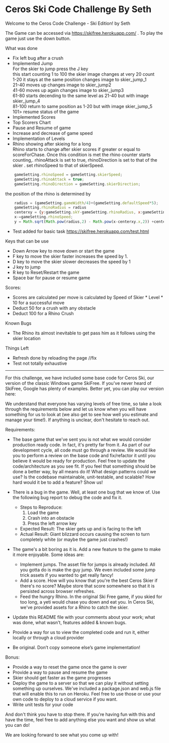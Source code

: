 # Ceros Ski Code Challenge  By Seth

Welcome to the Ceros Code Challenge - Ski Edition! by Seth


The Game can be accessed via https://skifree.herokuapp.com/ . To play the game just use the down button.

What was done
* Fix left bug after a crush
* Implemented Jump  
For the skier to jump press the J key  
this start counting 1 to 100 the skier image changes at very 20 count  
1-20 it stays at the same position changes image to skier_jump_1  
21-40 moves up changes image to skier_jump2  
41-60 moves up again changes image to skier_jump3  
61-80 starts decending to the same level as 21-40 but with image skier_jump_4  
81-100 return to same position as 1-20 but with image skier_jump_5  
101> resume status of the game  
* Implemented Scores
* Top Scorers Chart
* Pause and Resume of game
* Increase and decrease of game speed
* Implementation of Levels
* Rhino showing after skieing for a long  
Rhino starts to change after skier scores if greater or equal to scoreForChase.
Once this condition is met the rhino counter starts counting,. rhinoAttack is set to true, rhinoDirection is set to that of the skier . set rhinoSpeed to that of skierSpeed.

```javascript
    gameSetting.rhinoSpeed = gameSetting.skierSpeed;
    gameSetting.rhinoAttack = true;
    gameSetting.rhinoDirection = gameSetting.skierDirection;
```

the position of the rhino is determined by
```javascript
    radius = (gameSetting.gameWidth/4)+(gameSetting.defaultSpeed*5);
    gameSetting.rhinoRadius = radius
    centerxy = {y:gameSetting.skY-gameSetting.rhinoRadius, x:gameSetting.skX}
    x-=gameSetting.rhinoSpeed;
    y = Math.sqrt(Math.pow(radius,2) - Math.pow(x-centerxy.x,2)) +centerxy.y

 ```


* Test added for basic task https://skifree.herokuapp.com/test.html


Keys that can be use 
* Down Arrow key to move down or start the game
* F key to move the skier faster increases the speed by 1.
* D key to move the skier slower decreases the speed by 1
* J key to jump
* R key to Reset/Restart the game 
* Space bar for pause or resume game

Scores:
* Scores are calculated per move is calculated by Speed of Skier * Level * 10 for a successful move
* Deduct 50 for a crush with any obstacle
* Deduct 100 for a Rhino Crush

Known Bugs
* The Rhino its almost inevitable to get pass him as it follows using the skier location

Things Left
* Refresh done by reloading the page //fix
* Test not totally exhaustive

----------------
For this challenge, we have included some base code for Ceros Ski, our version of the classic Windows game SkiFree. If
you've never heard of SkiFree, Google has plenty of examples. Better yet, you can play our version here: 


We understand that everyone has varying levels of free time, so take a look through the requirements below and let us 
know when you will have something for us to look at (we also get to see how well you estimate and manage your time!). 
If anything is unclear, don't hesitate to reach out.

Requirements:
* The base game that we've sent you is not what we would consider production ready code. In fact, it's pretty far from
  it. As part of our development cycle, all code must go through a review. We would like you to perform a review
  on the base code and fix/refactor it until you believe it would be ready for production. Feel free to update the
  code/architecture as you see fit. If you feel that something should be done a better way, by all means do it! What 
  design patterns could we use? Is the codebase maintainable, unit-testable, and scalable? How hard would it be to add 
  a feature? Show us!
* There is a bug in the game. Well, at least one bug that we know of. Use the following bug report to debug the code
  and fix it.
  * Steps to Reproduce:
    1. Load the game
    1. Crash into an obstacle
    1. Press the left arrow key
  * Expected Result: The skier gets up and is facing to the left
  * Actual Result: Giant blizzard occurs causing the screen to turn completely white (or maybe the game just crashes!)

  
* The game's a bit boring as it is. Add a new feature to the game to make it more enjoyable. Some ideas are:
  * Implement jumps. The asset file for jumps is already included. All you gotta do is make the guy jump. We even included
      some jump trick assets if you wanted to get really fancy!
  * Add a score. How will you know that you're the best Ceros Skier if there's no score? Maybe store that score
      somewhere so that it is persisted across browser refreshes.
  * Feed the hungry Rhino. In the original Ski Free game, if you skied for too long, a yeti would chase you
      down and eat you.   In Ceros Ski, we've provided assets for a Rhino to catch the skier.
* Update this README file with your comments about your work; what was done, what wasn't, features added & known bugs.
* Provide a way for us to view the completed code and run it, either locally or through a cloud provider
* Be original. Don’t copy someone else’s game implementation!

Bonus:
* Provide a way to reset the game once the game is over
* Provide a way to pause and resume the game
* Skier should get faster as the game progresses
* Deploy the game to a server so that we can play it without setting something up ourselves. We've included a 
  package.json and web.js file that will enable this to run on Heroku. Feel free to use those or use your own code to 
  deploy to a cloud service if you want.
* Write unit tests for your code

And don't think you have to stop there. If you're having fun with this and have the time, feel free to add anything else
you want and show us what you can do! 

We are looking forward to see what you come up with!
